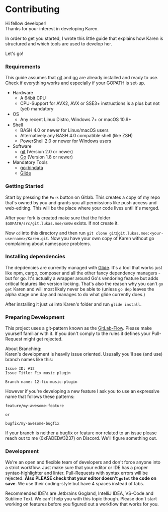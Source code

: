 # Contributing

Hi fellow developer!<br>
Thanks for your interest in developing Karen.

In order to get you started, I wrote this little guide that explains how Karen is structured and which tools are used to develop her.

Let's go!

### Requirements

This guide assumes that [git](http://git-scm.com) and [go](http://golang.org)  are already installed and ready to use. Check if everything works and especially if your GOPATH is set-up.

- Hardware
    - A 64bit CPU
    - CPU-Support for AVX2, AVX or SSE3+ instructions is a plus but not (yet) mandatory
- OS
    - Any recent Linux Distro, Windows 7+ or macOS 10.9+
- Shell
    - BASH 4.0 or newer for Linux/macOS users
    - Alternatively any BASH 4.0 compatible shell (like ZSH)
    - PowerShell 2.0 or newer for Windows users
- Software
    -  [git](http://git-scm.com) (Version 2.0 or newer)
    -  [Go](http://golang.org) (Version 1.8 or newer)
- Mandatory Tools
    - [go-bindata](https://github.com/jteeuwen/go-bindata)
    - [Glide](https://glide.sh/)

### Getting Started

Start by pressing the `Fork` button on Gitlab. This creates a copy of my repo that's owned by you and grants you all permissions like push access and web-editing. This will be the place where your code lives until it's merged.

After your fork is created make sure that the folder `$GOPATH/src/git.lukas.moe/sn0w` exists. If not create it.

Now `cd` into this directory and then run `git clone git@git.lukas.moe:<your-username>/Karen.git`. Now you have your own copy of Karen without go complaining about namespace problems.

### Installing dependencies

The depdencies are currently managed with [Glide](https://glide.sh/). It's a tool that works just like npm, cargo, composer and all the other fancy dependency managers - but for go. It's actually a wrapper around Go's vendoring feature but adds critical features like version locking. That's also the reason why you can't `go get` Karen and will most likely never be able to (unless `go dep` leaves the alpha stage one day and manages to do what glide currently does.)

After installing it just `cd` into Karen's folder and run `glide install`.

### Preparing Development

This project uses a git-pattern known as the [GitLab-Flow](https://docs.gitlab.com/ee/university/training/gitlab_flow.html). Please make yourself familiar with it. If you don't comply to the rules it defines your Pull-Request might get rejected.

About Branching:<br>
Karen's development is heavily issue oriented. Ususally you'll see (and use) branch names like this:
```
Issue ID: #12
Issue Title: Fix music plugin

Branch name: 12-fix-music-plugin
```

However if you're developing a new feature I ask you to use an expressive name that follows these patterns:

```
feature/my-awesome-feature

or

bugfix/my-awesome-bugfix
```

If your branch is neither a bugfix or feature nor related to an issue please reach out to me (0xFADED#3237) on Discord. We'll figure something out.

### Development

We're an open and flexible team of developers and don't force anyone into a strict workflow. Just make sure that your editor or IDE has a proper syntax-highlighter and linter. Pull-Requests with syntax errors will be rejected. **Also PLEASE check that your editor doesn't `gofmt` the code on save**. We use their coding-style but have 4 spaces instead of tabs.

Recommended IDE's are Jetbrains Gogland, IntelliJ IDEA, VS-Code and Sublime Text. We can't help you with this topic though. Please don't start working on features before you figured out a workflow that works for you.